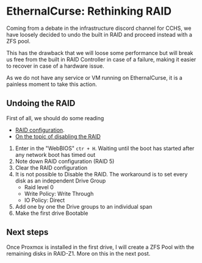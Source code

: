# EthernalCurse: Rethinking RAID

Coming from a debate in the infrastructure discord channel for CCHS, we have loosely decided to undo the built in RAID and proceed instead with a ZFS pool.

This has the drawback that we will loose some performance but will break us free from the built in RAID Controller in case of a failure, making it easier to recover in case of a hardware issue.

As we do not have any service or VM running on EthernalCurse, it is a painless moment to take this action.

## Undoing the RAID

First of all, we should do some reading

- [RAID configuration](https://www.programmersought.com/article/56481068366/).
- [On the topic of disabling the RAID](https://serverfault.com/questions/295578/how-to-disable-the-built-in-RAID-in-x3650-m3)

1. Enter in the "WebBIOS" `ctr + H`. Waiting until the boot has started after any network boot has timed out
2. Note down RAID configuration (RAID 5)
3. Clear the RAID configuration
4. It is not possible to Disable the RAID. The workaround is to set every disk as an independent Drive Group
   - Raid level 0
   - Write Policy: Write Through
   - IO Policy: Direct
5. Add one by one the Drive groups to an individual span
6. Make the first drive Bootable

## Next steps

Once Proxmox is installed in the first drive, I will create a ZFS Pool with the remaining disks in RAID-Z1. More on this in the next post.